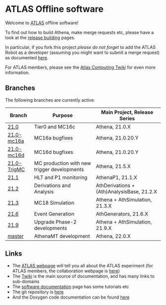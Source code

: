 ATLAS Offline software
========================

Welcome to [ATLAS](https://atlas.ch) offline software!

To find out how to build Athena, make merge requests etc, please have a look at the [release building](https://atlassoftwaredocs.web.cern.ch/guides/build_release/) pages.

In particular, if you fork this project *please do not forget* to add the ATLAS Robot as a developer (assuming you might want to submit a merge request) as documented [here](https://atlassoftwaredocs.web.cern.ch/gittutorial/gitlab-fork/).

For ATLAS members, please see the [Atlas Computing Twiki](https://twiki.cern.ch/twiki/bin/view/AtlasComputing/AtlasComputing) for even more information.

Branches
--------
The following branches are currently active:

Branch                                                            | Purpose                      | Main Project, Release Series
------------------------------------------------------------------| ---------------------------- | ---------------------------------------
[21.0](https://gitlab.cern.ch/atlas/athena/tree/21.0)             | Tier0 and MC16c              | Athena, 21.0.X
[21.0-mc16a](https://gitlab.cern.ch/atlas/athena/tree/21.0-mc16a) | MC16a bugfixes               | Athena, 21.0.20.Y
[21.0-mc16d](https://gitlab.cern.ch/atlas/athena/tree/21.0-mc16d) | MC16d bugfixes               | Athena, 21.0.20.Y
[21.0-TrigMC](https://gitlab.cern.ch/atlas/athena/tree/21.0-TrigMC)  | MC production with new trigger developments | Athena, 21.5.X
[21.1](https://gitlab.cern.ch/atlas/athena/tree/21.1)             | HLT and P1 monitoring        | AthenaP1, 21.1.X
[21.2](https://gitlab.cern.ch/atlas/athena/tree/21.2)             | Derivations and Analysis     | AthDerivations + (Ath)AnalysisBase, 21.2.X
[21.3](https://gitlab.cern.ch/atlas/athena/tree/21.3)             | MC18 Simulation              | Athena + AthSimulation, 21.3.X
[21.6](https://gitlab.cern.ch/atlas/athena/tree/21.6)             | Event Generation             | AthGenerators, 21.6.X
[21.9](https://gitlab.cern.ch/atlas/athena/tree/21.9)             | Upgrade Phase-2 developments | Athena + AthSimulation, 21.9.X
[master](https://gitlab.cern.ch/atlas/athena/tree/master)         | AthenaMT development         | Athena, 22.0.X

Links
-----

- The [ATLAS webpage](https://atlas.ch) will tell you all about the ATLAS experiment (for ATLAS members, the collaboration webpage is [here](https://atlas-collaboration.web.cern.ch/))
- The [Twiki](https://twiki.cern.ch/twiki/bin/view/AtlasComputing/AtlasComputing) is the main source of documentation, and has many links to sub-domains
- The [software documentation](https://atlassoftwaredocs.web.cern.ch) page has some tutorials etc
- The git repository is [here](https://gitlab.cern.ch/atlas/athena)
- And the Doxygen code documentation can be found [here](https://atlas-sw-doxygen.web.cern.ch/atlas-sw-doxygen/atlas_22.0.X-DOX/docs/html/index.html)
